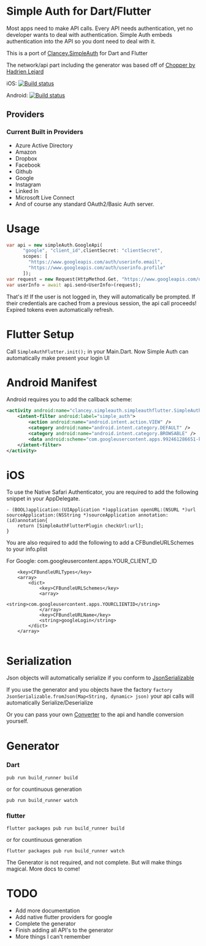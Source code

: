 # Simple Auth for Dart/Flutter
Most apps need to make API calls. Every API needs authentication, yet no developer wants to deal with authentication. Simple Auth embeds authentication into the API so you dont need to deal with it.

This is a port of [Clancey.SimpleAuth](https://github.com/clancey/simpleauth) for Dart and Flutter

The network/api part including the generator was based off of [Chopper by Hadrien Lejard](https://github.com/lejard-h/chopper)

iOS: [![Build status](https://build.appcenter.ms/v0.1/apps/788e968e-4f7d-4c90-a662-9877cee9d85a/branches/master/badge)](https://appcenter.ms)

Android: [![Build status](https://build.appcenter.ms/v0.1/apps/339333fd-8d50-4694-ae98-eea0ec992d58/branches/master/badge)](https://appcenter.ms)

## Providers

### Current Built in Providers

* Azure Active Directory
* Amazon
* Dropbox
* Facebook
* Github
* Google
* Instagram
* Linked In
* Microsoft Live Connect
* And of course any standard OAuth2/Basic Auth server.


# Usage
```dart
var api = new simpleAuth.GoogleApi(
      "google", "client_id",clientSecret: "clientSecret",
      scopes: [
        "https://www.googleapis.com/auth/userinfo.email",
        "https://www.googleapis.com/auth/userinfo.profile"
      ]);
var request = new Request(HttpMethod.Get, "https://www.googleapis.com/oauth2/v1/userinfo?alt=json");
var userInfo = await api.send<UserInfo>(request);
```
That's it! If the user is not logged in, they will automatically be prompted. If their credentials are cached from a previous session, the api call proceeds! Expired tokens even automatically refresh.

# Flutter Setup
Call `SimpleAuthFlutter.init();` in your Main.Dart. Now Simple Auth can automatically make present your login UI


# Android Manifest
Android requires you to add the callback scheme:
```xml
<activity android:name="clancey.simpleauth.simpleauthflutter.SimpleAuthCallbackActivity" >
    <intent-filter android:label="simple_auth">
        <action android:name="android.intent.action.VIEW" />
        <category android:name="android.intent.category.DEFAULT" />
        <category android:name="android.intent.category.BROWSABLE" />
        <data android:scheme="com.googleusercontent.apps.992461286651-k3tsbcreniknqptanrugsetiimt0lkvo" />
    </intent-filter>
</activity>
```

# iOS
To use the Native Safari Authenticator, you are required to add the following snippet in your AppDelegate.

```
- (BOOL)application:(UIApplication *)application openURL:(NSURL *)url sourceApplication:(NSString *)sourceApplication annotation:(id)annotation{
    return [SimpleAuthFlutterPlugin checkUrl:url];
}

```

You are also required to add the following to add a CFBundleURLSchemes to your info.plist 

For Google: com.googleusercontent.apps.YOUR_CLIENT_ID

```
	<key>CFBundleURLTypes</key>
	<array>
		<dict>
			<key>CFBundleURLSchemes</key>
			<array>
				<string>com.googleusercontent.apps.YOURCLIENTID</string>
			</array>
			<key>CFBundleURLName</key>
			<string>googleLogin</string>
		</dict>
	</array>
	
```


# Serialization
Json objects will automatically serialize if you conform to [JsonSerializable](https://github.com/Clancey/simple_auth/blob/master/simple_auth/lib/src/jsonSerializable.dart)

If you use the generator and you objects have the factory `factory JsonSerializable.fromJson(Map<String, dynamic> json)` your api calls will automatically Serialize/Deserialize

Or you can pass your own [Converter](https://github.com/Clancey/simple_auth/blob/master/simple_auth/lib/src/converter.dart) to the api and handle conversion yourself.

# Generator
### Dart
```
pub run build_runner build
```
or for countinuous generation

```
pub run build_runner watch
```


### flutter
```
flutter packages pub run build_runner build
```
or for countinuous generation

```
flutter packages pub run build_runner watch
```

The Generator is not required, and not complete. But will make things magical. More docs to come!


# TODO
* Add more documentation
* Add native flutter providers for google
* Complete the generator
* Finish adding all API's to the generator
* More things I can't remember
